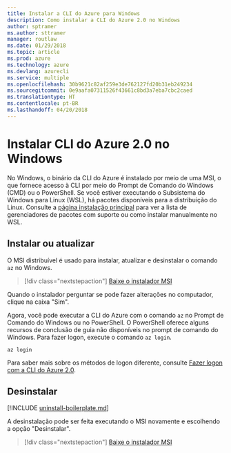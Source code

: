 ```yaml
---
title: Instalar a CLI do Azure para Windows
description: Como instalar a CLI do Azure 2.0 no Windows
author: sptramer
ms.author: sttramer
manager: routlaw
ms.date: 01/29/2018
ms.topic: article
ms.prod: azure
ms.technology: azure
ms.devlang: azurecli
ms.service: multiple
ms.openlocfilehash: 30b9621c82af259e3de762127fd20b31eb249234
ms.sourcegitcommit: 0e9aafa07311526f43661c8bd3a7eba7cbc2caed
ms.translationtype: HT
ms.contentlocale: pt-BR
ms.lasthandoff: 04/20/2018
---
```

# <a name="install-azure-cli-20-on-windows"></a>Instalar CLI do Azure 2.0 no Windows

No Windows, o binário da CLI do Azure é instalado por meio de uma MSI, o que fornece acesso à CLI por meio do Prompt de Comando do Windows (CMD) ou o PowerShell.
Se você estiver executando o Subsistema do Windows para Linux (WSL), há pacotes disponíveis para a distribuição do Linux. Consulte a [página instalação principal](install-azure-cli.md) para ver a lista de gerenciadores de pacotes com suporte ou como instalar manualmente no WSL.

## <a name="install-or-update"></a>Instalar ou atualizar

O MSI distribuível é usado para instalar, atualizar e desinstalar o comando `az` no Windows.

> [!div class="nextstepaction"]
> [Baixe o instalador MSI](https://aka.ms/installazurecliwindows)

Quando o instalador perguntar se pode fazer alterações no computador, clique na caixa "Sim".

Agora, você pode executar a CLI do Azure com o comando `az` no Prompt de Comando do Windows ou no PowerShell. O PowerShell oferece alguns recursos de conclusão de guia não disponíveis no prompt de comando do Windows. Para fazer logon, execute o comando `az login`.

```azurecli
az login
```

Para saber mais sobre os métodos de logon diferente, consulte [Fazer logon com a CLI do Azure 2.0](authenticate-azure-cli.md).

## <a name="uninstall"></a>Desinstalar

[!INCLUDE [uninstall-boilerplate.md](includes/uninstall-boilerplate.md)]

A desinstalação pode ser feita executando o MSI novamente e escolhendo a opção "Desinstalar".

> [!div class="nextstepaction"]
> [Baixe o instalador MSI](https://aka.ms/installazurecliwindows)
